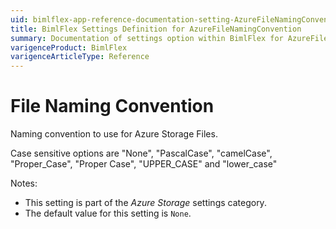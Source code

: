 ```yaml
---
uid: bimlflex-app-reference-documentation-setting-AzureFileNamingConvention
title: BimlFlex Settings Definition for AzureFileNamingConvention
summary: Documentation of settings option within BimlFlex for AzureFileNamingConvention
varigenceProduct: BimlFlex
varigenceArticleType: Reference
---
```


# File Naming Convention

Naming convention to use for Azure Storage Files.

Case sensitive options are "None", "PascalCase", "camelCase", "Proper_Case", "Proper Case", "UPPER_CASE" and "lower_case"

Notes:

* This setting is part of the *Azure Storage* settings category.
* The default value for this setting is `None`.

